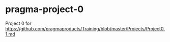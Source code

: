 # pragma-project-0
Project 0 for https://github.com/pragmaproducts/Training/blob/master/Projects/Project0.1.md
